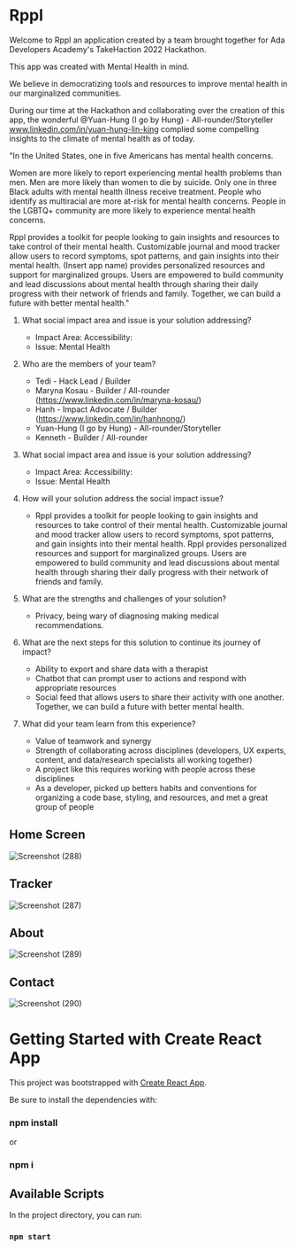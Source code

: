 # Rppl

Welcome to Rppl an application created by a team brought together for Ada Developers Academy's TakeHaction 2022 Hackathon. 

This app was created with Mental Health in mind. 

We believe in democratizing tools and resources to improve mental health in our marginalized communities. 

During our time at the Hackathon and collaborating over the creation of this app, the wonderful @Yuan-Hung (I go by Hung) - All-rounder/Storyteller www.linkedin.com/in/yuan-hung-lin-king complied some compelling insights to the climate of mental health as of today. 

"In the United States, one in five Americans has mental health concerns. 

Women are more likely to report experiencing mental health problems than men.
Men are more likely than women to die by suicide.
Only one in three Black adults with mental health illness receive treatment.
People who identify as multiracial are more at-risk for mental health concerns.
People in the LGBTQ+ community are more likely to experience mental health concerns.

Rppl provides a toolkit for people looking to gain insights and resources to take control of their mental health. Customizable journal and mood tracker allow users to record symptoms, spot patterns, and gain insights into their mental health. (Insert app name) provides personalized resources and support for marginalized groups. Users are empowered to build community and lead discussions about mental health through sharing their daily progress with their network of friends and family. Together, we can build a future with better mental health."

1. What social impact area and issue is your solution addressing?
   - Impact Area: Accessibility: 
   - Issue: Mental Health

2. Who are the members of your team?
   - Tedi - Hack Lead / Builder
   - Maryna Kosau - Builder / All-rounder (https://www.linkedin.com/in/maryna-kosau/)
   - Hanh - Impact Advocate / Builder (https://www.linkedin.com/in/hanhnong/)
   - Yuan-Hung (I go by Hung) - All-rounder/Storyteller
   - Kenneth - Builder / All-rounder



2. What social impact area and issue is your solution addressing?
   - Impact Area: Accessibility: 
   - Issue: Mental Health

3. How will your solution address the social impact issue?
   - Rppl provides a toolkit for people looking to gain insights and resources to take control of their mental health. 
     Customizable journal and mood tracker allow users to record symptoms, spot patterns, and gain insights into their mental health. 
     Rppl provides personalized resources and support for marginalized groups.
     Users are empowered to build community and lead discussions about mental health through sharing their daily progress with their network of friends and family. 

4. What are the strengths and challenges of your solution?
   - Privacy, being wary of diagnosing making medical recommendations.
 
5. What are the next steps for this solution to continue its journey of impact?
   - Ability to export and share data with a therapist 
   - Chatbot that can prompt user to actions and respond with appropriate resources
   - Social feed that allows users to share their activity with one another. Together, we can build a future with better mental health.

6. What did your team learn from this experience?
   - Value of teamwork and synergy
   - Strength of collaborating across disciplines (developers, UX experts, content, and data/research specialists all working together)
   - A project like this requires working with people across these disciplines
   - As a developer, picked up betters habits and conventions for organizing a code base, styling, and resources, and met a great group of people 


## Home Screen
![Screenshot (288)](https://github.com/k-dodsonknapp/ada-Accessibility-App/blob/main/media-for-readme/Screenshot%20(288).png)
## Tracker
![Screenshot (287)](https://github.com/k-dodsonknapp/ada-Accessibility-App/blob/main/media-for-readme/Screenshot%20(287).png)
## About
![Screenshot (289)](https://github.com/k-dodsonknapp/ada-Accessibility-App/blob/main/media-for-readme/Screenshot%20(289).png)
## Contact
![Screenshot (290)](https://github.com/k-dodsonknapp/ada-Accessibility-App/blob/main/media-for-readme/Screenshot%20(290).png)


# Getting Started with Create React App

This project was bootstrapped with [Create React App](https://github.com/facebook/create-react-app).

Be sure to install the dependencies with:

### npm install 
or
### npm i

## Available Scripts

In the project directory, you can run:

### `npm start`
